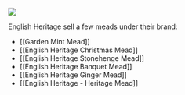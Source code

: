 ![](https://upload.wikimedia.org/wikipedia/commons/thumb/a/ae/EnglishHeritageLogo.svg/1920px-EnglishHeritageLogo.svg.png)

English Heritage sell a few meads under their brand:

- [[Garden Mint Mead]]
- [[English Heritage Christmas Mead]]
- [[English Heritage Stonehenge Mead]]
- [[English Heritage Banquet Mead]]
- [[English Heritage Ginger Mead]]
- [[English Heritage - Heritage Mead]]
